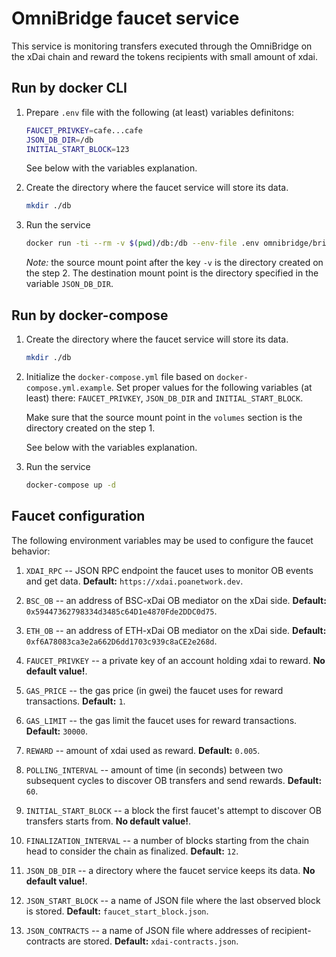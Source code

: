 OmniBridge faucet service
====

This service is monitoring transfers executed through the OmniBridge on the xDai chain and reward the tokens recipients with small amount of xdai.

## Run by docker CLI

1. Prepare `.env` file with the following (at least) variables definitons:

   ```bash
   FAUCET_PRIVKEY=cafe...cafe
   JSON_DB_DIR=/db
   INITIAL_START_BLOCK=123
   ```

   See below with the variables explanation.

2. Create the directory where the faucet service will store its data.

   ```bash
   mkdir ./db
   ```

3. Run the service 

   ```bash
   docker run -ti --rm -v $(pwd)/db:/db --env-file .env omnibridge/bridge-faucet:latest 
   ```
   
   _Note:_ the source mount point after the key `-v` is the directory created on the step 2. The destination mount point is the directory specified in the variable `JSON_DB_DIR`.

## Run by docker-compose

1. Create the directory where the faucet service will store its data.

   ```bash
   mkdir ./db
   ```

2. Initialize the `docker-compose.yml` file based on `docker-compose.yml.example`. Set proper values for the following variables (at least) there: `FAUCET_PRIVKEY`, `JSON_DB_DIR` and `INITIAL_START_BLOCK`.

   Make sure that the source mount point in the `volumes` section is the directory created on the step 1.

   See below with the variables explanation.

3. Run the service 

   ```bash
   docker-compose up -d
   ```

## Faucet configuration 

The following environment variables may be used to configure the faucet behavior:

1. `XDAI_RPC` -- JSON RPC endpoint the faucet uses to monitor OB events and get data. **Default:** `https://xdai.poanetwork.dev`.

2. `BSC_OB` -- an address of BSC-xDai OB mediator on the xDai side. **Default:** `0x59447362798334d3485c64D1e4870Fde2DDC0d75`.

3. `ETH_OB` -- an address of ETH-xDai OB mediator on the xDai side. **Default:** `0xf6A78083ca3e2a662D6dd1703c939c8aCE2e268d`.

4. `FAUCET_PRIVKEY` -- a private key of an account holding xdai to reward. **No default value!**.

5. `GAS_PRICE` -- the gas price (in gwei) the faucet uses for reward transactions. **Default:** `1`.

6. `GAS_LIMIT` -- the gas limit the faucet uses for reward transactions. **Default:** `30000`.

7. `REWARD` -- amount of xdai used as reward. **Default:** `0.005`.

8. `POLLING_INTERVAL` -- amount of time (in seconds) between two subsequent cycles to discover OB transfers and send rewards. **Default:** `60`.

9. `INITIAL_START_BLOCK` -- a block the first faucet's attempt to discover OB transfers starts from. **No default value!**.

10. `FINALIZATION_INTERVAL` -- a number of blocks starting from the chain head to consider the chain as finalized. **Default:** `12`.

11. `JSON_DB_DIR` -- a directory where the faucet service keeps its data. **No default value!**.

12. `JSON_START_BLOCK` -- a name of JSON file where the last observed block is stored. **Default:** `faucet_start_block.json`.

13. `JSON_CONTRACTS` -- a name of JSON file where addresses of recipient-contracts are stored. **Default:** `xdai-contracts.json`.